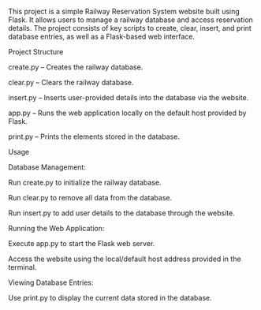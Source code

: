 This project is a simple Railway Reservation System website built using Flask. It allows users to manage a railway database and access reservation details. The project consists of key scripts to create, clear, insert, and print database entries, as well as a Flask-based web interface.

Project Structure

create.py – Creates the railway database.

clear.py – Clears the railway database.

insert.py – Inserts user-provided details into the database via the website.

app.py – Runs the web application locally on the default host provided by Flask.

print.py – Prints the elements stored in the database.

Usage

Database Management:

Run create.py to initialize the railway database.

Run clear.py to remove all data from the database.

Run insert.py to add user details to the database through the website.

Running the Web Application:

Execute app.py to start the Flask web server.

Access the website using the local/default host address provided in the terminal.

Viewing Database Entries:

Use print.py to display the current data stored in the database.
